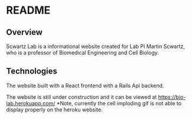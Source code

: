 # README

## Overview

Scwartz Lab is a informational website created for Lab PI Martin Scwartz, who is a professor of Biomedical Engineering and Cell Biology.


## Technologies
The website built with a React frontend with a Rails Api backend.


The website is still under construction and it can be viewed at https://bio-lab.herokuapp.com/
  *Note, currently the cell imploding gif is not able to display properly on the heroku website.
